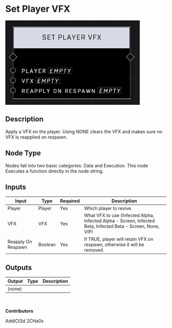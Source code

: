# Set Player VFX
![](../../../.gitbook/assets/set-player-vfx.png)
## Description
Apply a VFX on the player. Using NONE clears the VFX and makes sure no VFX is reapplied on respawn.

## Node Type
Nodes fall into two basic categories: Data and Execution. This node Executes a function directly in the node string.

## Inputs
| Input | Type | Required | Description |
|------------------|------------------|----------|--------------------------------------------------------------|
| Player | Player | Yes | Which player to revive. |
| VFX | VFX | Yes | What VFX to use (Infected Alpha, Infected Alpha - Screen, Infected Beta, Infected Beta - Screen, None, VIP) |
| Reapply On Respawn | Boolean | Yes | If TRUE, player will retain VFX on respawn, otherwise it will be removed. |

## Outputs
| Output | Type | Description |
|------------------|------------------|--------------------------------------------------------------|
| (none) | | |

\
\
**Contributors**

AddiCt3d 2CHa0s